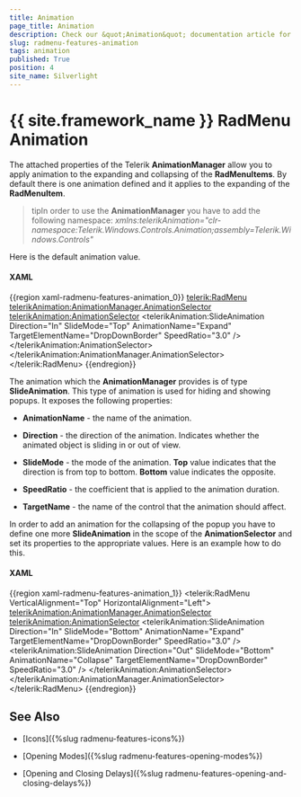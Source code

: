 ```yaml
---
title: Animation
page_title: Animation
description: Check our &quot;Animation&quot; documentation article for the RadMenu {{ site.framework_name }} control.
slug: radmenu-features-animation
tags: animation
published: True
position: 4
site_name: Silverlight
---
```


# {{ site.framework_name }} RadMenu Animation

The attached properties of the Telerik __AnimationManager__ allow you to apply animation to the expanding and collapsing of the __RadMenuItems__. By default there is one animation defined and it applies to the expanding of the __RadMenuItem__.        

>tipIn order to use the __AnimationManager__ you have to add the following namespace: *xmlns:telerikAnimation="clr-namespace:Telerik.Windows.Controls.Animation;assembly=Telerik.Windows.Controls"* 

Here is the default animation value.

#### __XAML__

{{region xaml-radmenu-features-animation_0}}
	<telerik:RadMenu>
	    <telerikAnimation:AnimationManager.AnimationSelector>
	        <telerikAnimation:AnimationSelector>
	            <telerikAnimation:SlideAnimation Direction="In"
	                                     SlideMode="Top"
	                                     AnimationName="Expand"
	                                     TargetElementName="DropDownBorder"
	                                     SpeedRatio="3.0" />
	        </telerikAnimation:AnimationSelector>
	    </telerikAnimation:AnimationManager.AnimationSelector>
	    <!--...-->
	</telerik:RadMenu>
{{endregion}}

The animation which the __AnimationManager__ provides is of type __SlideAnimation__. This type of animation is used for hiding and showing popups. It exposes the following properties:        

* __AnimationName__ - the name of the animation.          

* __Direction__ - the direction of the animation. Indicates whether the animated object is sliding in or out of view.          

* __SlideMode__ - the mode of the animation. __Top__ value indicates that the direction is from top to bottom. __Bottom__ value indicates the opposite.          

* __SpeedRatio__ - the coefficient that is applied to the animation duration.          

* __TargetName__ - the name of the control that the animation should affect.          

In order to add an animation for the collapsing of the popup you have to define one more __SlideAnimation__ in the scope of the __AnimationSelector__ and set its properties to the appropriate values. Here is an example how to do this.        

#### __XAML__

{{region xaml-radmenu-features-animation_1}}
	<telerik:RadMenu VerticalAlignment="Top"
	                 HorizontalAlignment="Left">
	    <telerikAnimation:AnimationManager.AnimationSelector>
	        <telerikAnimation:AnimationSelector>
	            <telerikAnimation:SlideAnimation Direction="In"
	                                     SlideMode="Bottom"
	                                     AnimationName="Expand"
	                                     TargetElementName="DropDownBorder"
	                                     SpeedRatio="3.0" />
	            <telerikAnimation:SlideAnimation Direction="Out"
	                                     SlideMode="Bottom"
	                                     AnimationName="Collapse"
	                                     TargetElementName="DropDownBorder"
	                                     SpeedRatio="3.0" />
	        </telerikAnimation:AnimationSelector>
	    </telerikAnimation:AnimationManager.AnimationSelector>
	    <!--...-->
	</telerik:RadMenu>
{{endregion}}

## See Also

 * [Icons]({%slug radmenu-features-icons%})

 * [Opening Modes]({%slug radmenu-features-opening-modes%})

 * [Opening and Closing Delays]({%slug radmenu-features-opening-and-closing-delays%})
